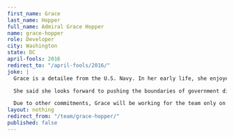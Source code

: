 ```yaml
---
first_name: Grace
last_name: Hopper
full_name: Admiral Grace Hopper
name: grace-hopper
role: Developer
city: Washington
state: DC
april-fools: 2016
redirect_to: "/april-fools/2016/"
joke: |
  Grace is a detailee from the U.S. Navy. In her early life, she enjoyed taking apart clocks and other hardware; she joined 18F with a passion for software and effective government systems. In the 1970s, the New York City native advocated for the Department of Defense to replace large, centralized systems with networks of small, distributed computers.

  She said she looks forward to pushing the boundaries of government digital services at 18F: "A ship in port is safe, but that's not what ships are built for."

  Due to other commitments, Grace will be working for the team only on April 1st. If you'd like to join Grace (and not just for April 1) you can <a href="https://pages.18f.gov/joining-18f/">see all of our openings and learn more about working at 18F</a>.)
layout: nothing
redirect_from: "/team/grace-hopper/"
published: false
---
```


